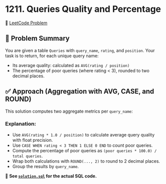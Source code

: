 # 1211. Queries Quality and Percentage

🔗 [LeetCode Problem](https://leetcode.com/problems/queries-quality-and-percentage/)

## 🧠 Problem Summary

You are given a table `Queries` with `query_name`, `rating`, and `position`. Your task is to return, for each unique query name:

- Its average quality: calculated as `AVG(rating / position)`
- The percentage of poor queries (where rating < 3), rounded to two decimal places.

## ✅ Approach (Aggregation with AVG, CASE, and ROUND)

This solution computes two aggregate metrics per `query_name`:

### Explanation:

- Use `AVG(rating * 1.0 / position)` to calculate average query quality with float precision.
- Use `CASE WHEN rating < 3 THEN 1 ELSE 0 END` to count poor queries.
- Compute the percentage of poor queries as `(poor queries * 100.0) / total queries`.
- Wrap both calculations with `ROUND(..., 2)` to round to 2 decimal places.
- Group the results by `query_name`.

📄 **See [`solution.sql`](./solution.sql) for the actual SQL code.**
